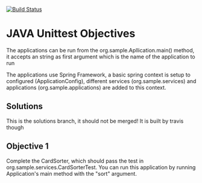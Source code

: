 [![Build Status](https://travis-ci.org/Edalbrelord/abb-tdd-course.svg?branch=solutions)](https://travis-ci.org/Edalbrelord/abb-tdd-course)

# JAVA Unittest Objectives

The applications can be run from the org.sample.Apllication.main() method, it accepts an string as first argument which is the name of the application to run

The applications use Spring Framework, a basic spring context is setup to configured (ApplicationConfig), different services (org.sample.services) and applications (org.sample.applications) are added to this context.

## Solutions
This is the solutions branch, it should not be merged!
It is built by travis though


## Objective 1
Complete the CardSorter, which should pass the test in org.sample.services.CardSorterTest.
You can run this application by running Application's main method with the "sort" argument.


